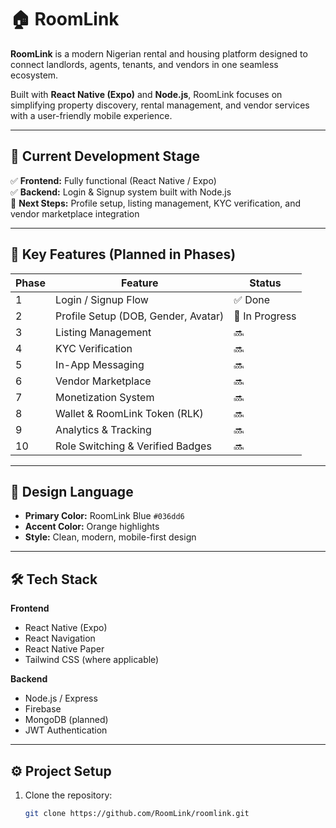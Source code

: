 # 🏠 RoomLink

**RoomLink** is a modern Nigerian rental and housing platform designed to connect landlords, agents, tenants, and vendors in one seamless ecosystem.

Built with **React Native (Expo)** and **Node.js**, RoomLink focuses on simplifying property discovery, rental management, and vendor services with a user-friendly mobile experience.

---

## 🚀 Current Development Stage

✅ **Frontend:** Fully functional (React Native / Expo)  
✅ **Backend:** Login & Signup system built with Node.js  
🚧 **Next Steps:** Profile setup, listing management, KYC verification, and vendor marketplace integration  

---

## 🧩 Key Features (Planned in Phases)

| Phase | Feature | Status |
|-------|----------|--------|
| 1 | Login / Signup Flow | ✅ Done |
| 2 | Profile Setup (DOB, Gender, Avatar) | 🚧 In Progress |
| 3 | Listing Management | 🔜 |
| 4 | KYC Verification | 🔜 |
| 5 | In-App Messaging | 🔜 |
| 6 | Vendor Marketplace | 🔜 |
| 7 | Monetization System | 🔜 |
| 8 | Wallet & RoomLink Token (RLK) | 🔜 |
| 9 | Analytics & Tracking | 🔜 |
| 10 | Role Switching & Verified Badges | 🔜 |

---

## 🎨 Design Language

- **Primary Color:** RoomLink Blue `#036dd6`
- **Accent Color:** Orange highlights
- **Style:** Clean, modern, mobile-first design

---

## 🛠️ Tech Stack

**Frontend**
- React Native (Expo)
- React Navigation
- React Native Paper
- Tailwind CSS (where applicable)

**Backend**
- Node.js / Express
- Firebase
- MongoDB (planned)
- JWT Authentication

---

## ⚙️ Project Setup

1. Clone the repository:
   ```bash
   git clone https://github.com/RoomLink/roomlink.git

